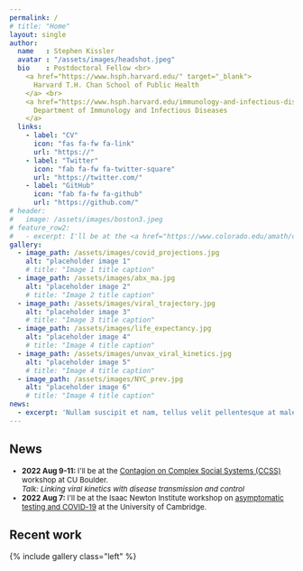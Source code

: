 ```yaml
---
permalink: /
# title: "Home"
layout: single
author:
  name   : Stephen Kissler
  avatar : "/assets/images/headshot.jpeg"
  bio    : Postdoctoral Fellow <br> 
    <a href="https://www.hsph.harvard.edu/" target="_blank"> 
      Harvard T.H. Chan School of Public Health
    </a> <br> 
    <a href="https://www.hsph.harvard.edu/immunology-and-infectious-diseases/" target="_blank">
      Department of Immunology and Infectious Diseases
    </a>
  links:
    - label: "CV"
      icon: "fas fa-fw fa-link"
      url: "https://"
    - label: "Twitter"
      icon: "fab fa-fw fa-twitter-square"
      url: "https://twitter.com/"
    - label: "GitHub"
      icon: "fab fa-fw fa-github"
      url: "https://github.com/"
# header:
#   image: /assets/images/boston3.jpeg
# feature_row2:
#   - excerpt: I'll be at the <a href="https://www.colorado.edu/amath/caccss2022" target="_blank">Contagion on Complex Social Systems (CCSS)</a> workshop at CU Boulder from August 9-11
gallery:
  - image_path: /assets/images/covid_projections.jpg
    alt: "placeholder image 1"
    # title: "Image 1 title caption"
  - image_path: /assets/images/abx_ma.jpg
    alt: "placeholder image 2"
    # title: "Image 2 title caption"
  - image_path: /assets/images/viral_trajectory.jpg
    alt: "placeholder image 3"
    # title: "Image 3 title caption"
  - image_path: /assets/images/life_expectancy.jpg
    alt: "placeholder image 4"
    # title: "Image 4 title caption"
  - image_path: /assets/images/unvax_viral_kinetics.jpg
    alt: "placeholder image 5"
    # title: "Image 4 title caption"
  - image_path: /assets/images/NYC_prev.jpg
    alt: "placeholder image 6"
    # title: "Image 4 title caption"
news: 
  - excerpt: 'Nullam suscipit et nam, tellus velit pellentesque at malesuada, enim eaque. Quis nulla, netus tempor in diam gravida tincidunt, *proin faucibus* voluptate felis id sollicitudin. Centered with `type="center"`'
---
```

<!-- {% include feature_row id="feature_row2" type="left" %} -->

<!-- <h2> Recent work </h2> -->

<h2> News </h2>
<font size=2>
  <ul>
    <li> <b> 2022 Aug 9-11: </b> I'll be at the <a href="https://www.colorado.edu/amath/caccss2022" target="_blank">Contagion on Complex Social Systems (CCSS)</a> workshop at CU Boulder. <br>
      <i>Talk: Linking viral kinetics with disease transmission and control</i>
    </li>
    <li> <b> 2022 Aug 7: </b> I'll be at the Isaac Newton Institute workshop on <a href="https://gateway.newton.ac.uk/event/tgm123" target="_blank"> asymptomatic testing and COVID-19</a> at the University of Cambridge. <br>
    </li>
  </ul>
</font>

<h2> Recent work </h2>

{% include gallery class="left" %}

